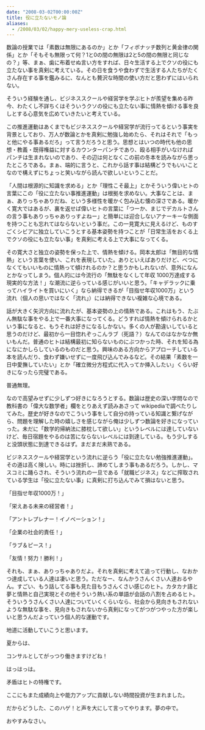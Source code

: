```yaml
---
date: "2008-03-02T00:00:00Z"
title: 役に立たないモノ論
aliases:
  - /2008/03/02/happy-mery-useless-crap.html
---
```


数論の授業では「素数は無限にあるのか」とか「フィボナッチ数列と黄金律の関係」とか「そもそも無限って何？1と0の間の無限は2と5の間の無限と同じなの？」等、まぁ、歯に布着せぬ言い方をすれば、日々生活する上でクソの役にも立たない事を真剣に考えている。その日を食うや食わずで生活する人たちがたくさん存在する事を鑑みるに、なんとも贅沢な時間の使い方だと思わずにはいられない。

そういう経験を通し、ビジネススクールや経営学を学ぶヒトが羨望を集める昨今、わたくし不詳ちくはそういうクソの役にも立たない事に情熱を傾ける事を良しとする心意気を広めていきたいと考えている。

この推進運動はあくまでもビジネススクールや経営学が流行ってるという事実を背景としており、万人が数論とかを真剣に勉強し始めたら、それはそれで「もっと他にやる事あるだろ」って言うだろうと思う。思想とはいつの時代も他の思想・教義・既得権益に対するカウンターパンチであり、殴る相手がいなければパンチは生まれないのであり、その辺は何となくこの前の冬本を読みながら思ったところである。まぁ、端的に言うと、これから話す事は結構どうでもいいことなので構えずにちょっと笑いながら読んで欲しいということだ。

「人間は根源的に知識を求める」とか「理性こそ最上」とかそういう偉いヒトの言葉にこの「役に立たない事推進運動」は根拠を求めない。大事なことは、まぁ、ありっちゃありだね、という多様性を暖かく包み込む懐の深さである。暖かく寛大ではあるが、裏を返せば偉いヒトの言葉に「つーか、まじでデカルトさんの言う事もありっちゃありっすよねー」と簡単には迎合しないアナーキーな側面を持つことも忘れてはならないという事だ。この一見寛大に見えるけど、ものすごくシビアに独立していこうとする基本姿勢を持つことが「日常生活をおくる上でクソの役にも立たない事」を真剣に考える上で大事になってくる。

その寛大さと独立の姿勢を保った上で、情熱を傾ける。岡本太郎は「無目的な情熱」という言葉を使い、これを表現していた。ありといえばありだけど、べつになくてもいいものに情熱って傾けれるのか？と思うかもしれないが、意外になんとかなってしまう。個人的には今流行の「無駄をなくして年収 1000万達成する現実的な方法！」な潮流に逆らっている感じがいいと思う。「キャデラックに乗ってハイライトを買いにいく」なら納得できるが「目指せ年収1000万」という流れ（個人の思いではなく「流れ」）には納得できない複雑な心境である。

話が大きく矢沢方向に流れたが、基本姿勢の上の情熱である。これはもう、たぶん無駄な事をやる上で一番大事になってくる。どうすれば情熱を傾けられるかという事になると、もうそれは好きになるしかない。多くの人が勘違いしていると思うのだけど、最初から一目惚れぞっこんラブ（死語？）なんてのはなかなか無いもんだ。普通のヒトは結構最初に知らないものにぶつかった時、それを知る為になにかしらしているのものだと思う。興味のある方向からアプローチしている本を読んだり、食わず嫌いせずに一度飛び込んでみるなど。その結果「素数を一日中愛撫していたい」とか「確立微分方程式に代入ってか挿入したい」くらい好きになったら完璧である。

普通無理。

なので高望みせずに少しずつ好きになろうとする。数論は歴史の深い学問なので教科書の「偉大な数学者」欄をとりあえず読みあさって wikipediaで調べたりしてみた。歴史が好きなのでこういう事をして自分の持っている知識と繋げながら、問題を理解した時の嬉しさを感じながら俺は少しずつ数論を好きになっていった。未だに「数学的帰納法に膝枕して欲しい」というレベルには達していないけど、毎日宿題をやるのは苦にならないレベルには到達している。もう少しすると没頭状態に到達できるはず。まだまだ未熟である。

ビジネススクールや経営学という流れに逆らう「役に立たない勉強推進運動」。その道は高く険しい。時には挫折し、諦めてしまう事もあるだろう。しかし、マスコミに踊らされ、そういう流れの一旦である「就職ビジネス」などに搾取されている学生は「役に立たない事」に真剣に打ち込んでみて損はないと思う。

「目指せ年収1000万！」

「栄えある未来の経営者！」

「アントレプレナー！イノベーション！」

「企業の社会的責任！」

「ラブ＆ピース！」

「友情！努力！勝利！」

それも、まぁ、ありっちゃありだよ。それを真剣に考えて追って行動し、なおかつ達成している人達は凄いと思う。ただなー、なんかうさんくさい人達おるやん。すごい、もう話してる事も見た目もうさんくさい感じのヒト。カタカナ語と夢と情熱と自己実現とその他そういう熱い系の単語が会話の八割を占めるヒト。そういううさんくさい人達についていくくらいなら、社会から見向きもされないような無駄な事を、見向きもされないから真剣になってがつがつやった方が楽しいと思うんだよっていう個人的な運動です。



地道に活動していこうと思います。

夏からは、

コンサルとしてがっつり働きますけどね！

はっはっは。

矛盾はヒトの特権です。

ここにもまた成績向上や能力アップに貢献しない時間投資が生まれました。

だからどうした、このハゲ！と声を大にして言ってやります。夢の中で。

おやすみなさい。



